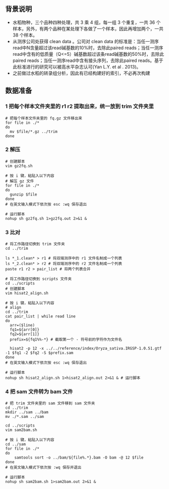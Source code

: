 ## 背景说明
* 水稻物种，三个品种四种处理，共 3 乘 4 组，每一组 3 个重复，一共 36 个样本，另外，有两个品种在某处理下各做了一个样本，因此再增加两个，一共 38 个样本。
* 从测序公司处获得 clean data 。公司对 clean data 的标准是：当任一测序read中N含量超过该read碱基数的10%时，去除此paired reads；当任一测序read中含有的低质量（Q<=5）碱基数超过该条read碱基数的50%时，去除此paired reads；当任一测序read中含有接头序列，去除此paired reads。基于此标准进行的研究可以被高水平杂志认可(Yan L.Y. et al . 2013)。
* 之前做过水稻的转录组分析，因此有已经构建好的索引，不必再次构建

## 数据准备
### 1 把每个样本文件夹里的 r1 r2 提取出来，统一放到 trim 文件夹里

```
# 把每个样本文件夹里的 fq.gz 文件移出来
for file in ./*
do
  mv $file/*.gz ../trim
done
```

### 2 解压

```
# 创建脚本
vim gz2fq.sh

# 按 i 键，粘贴入以下内容
# 解压 gz 文件
for file in ./*
do
  gunzip $file
done
# 在英文输入模式下依次按 esc :wq 保存退出

# 运行脚本
nohup sh gz2fq.sh 1>gz2fq.out 2>&1 &
```

### 3 比对
```
# 将工作路径切换到 trim 文件夹
cd ../trim 

ls *_1.clean* > r1 # 将双端测序中的 r1 文件名制成一个列表
ls *_2.clean* > r2 # 将双端测序中的 r2 文件名制成一个列表
paste r1 r2 > pair_list # 将两个列表合并

# 将工作路径切换到 scripts 文件夹
cd ../scripts 
# 创建脚本
vim hisat2_align.sh 

# 按 i 键，粘贴入以下内容
# align
cd ../trim 
cat pair_list | while read line
do 
  arr=($line)
  fq1=${arr[0]}
  fq2=${arr[1]}
  prefix=${fq1%%-*} # 截取第一个 - 符号前的字符作为文件名
  
  hisat2 -p 12 -x ../../reference/index/Oryza_sativa.IRGSP-1.0.51.gtf -1 $fq1 -2 $fq2 -S $prefix.sam
done
# 在英文输入模式下依次按 esc :wq 保存退出

# 运行脚本
nohup sh hisat2_align.sh 1>hisat2_align.out 2>&1 & # 运行脚本
```

### 4 把 sam 文件转为 bam 文件
```
# 把 trim 文件夹里的 sam 文件移到 sam 文件夹
cd ../trim
mkdir ../sam ../bam
mv ./*.sam ../sam
```

```
cd ../scripts
vim sam2bam.sh

# 按 i 键，粘贴入以下内容
cd ../sam
for file in ./* 
do
	samtools sort -o ../bam/${file%.*}.bam -O bam -@ 12 $file
done
# 在英文输入模式下依次按 :wq 保存并退出

# 运行脚本
nohup sh sam2bam.sh 1>sam2bam.out 2>&1 & 
```


